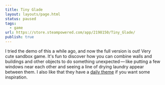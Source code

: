 ```yaml
---
title: Tiny Glade
layout: layouts/page.html
status: paused
tags:
  - game
url: https://store.steampowered.com/app/2198150/Tiny_Glade/
publish: true
---
```

I tried the demo of this a while ago, and now the full version is out! Very cute sandbox game. It's fun to discover how you can combine walls and buildings and other objects to do something unexpected — like putting a few windows near each other and seeing a line of drying laundry appear between them. I also like that they have a [daily theme](https://steamcommunity.com/app/2198150/discussions/0/4844274022649610626/) if you want some inspiration.